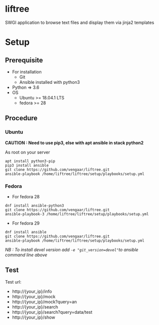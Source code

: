 # liftree

SWGI application to browse text files and display them via jinja2 templates

# Setup

## Prerequisite

* For installation
  * Git
  * Ansible installed with python3
* Python => 3.6
* OS
  * Ubuntu >= 18.04.1 LTS
  * fedora >= 28

## Procedure

### Ubuntu

**CAUTION : Need to use pip3, else with apt ansible in stack python2**

As root on your server

~~~~
apt install python3-pip
pip3 install ansible
git clone https://github.com/vengaar/liftree.git
ansible-playbook /home/liftree/liftree/setup/playbooks/setup.yml
~~~~

### Fedora

* For fedora 28

~~~~
dnf install ansible-python3
git clone https://github.com/vengaar/liftree.git
ansible-playbook-3 /home/liftree/liftree/setup/playbooks/setup.yml
~~~~

* For fedora 29

~~~~
dnf install ansible
git clone https://github.com/vengaar/liftree.git
ansible-playbook /home/liftree/liftree/setup/playbooks/setup.yml
~~~~

*NB : To install devel version add `-e "git_version=devel"`to ansible command line above*

## Test

Test url:

* http://{your_ip}/info
* http://{your_ip}/mock
* http://{your_ip}/mock?query=an
* http://{your_ip}/search
* http://{your_ip}/search?query=data/test
* http://{your_ip}/show
